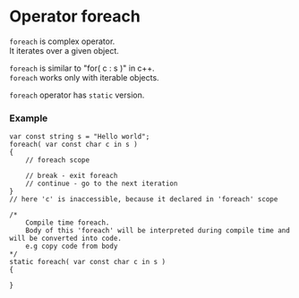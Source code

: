 # Operator foreach

`foreach` is complex operator. \
It iterates over a given object.

`foreach` is similar to "for( c : s )" in c++. \
`foreach` works only with iterable objects.

`foreach` operator has `static` version.

### Example

```
var const string s = "Hello world";
foreach( var const char c in s )
{
	// foreach scope

	// break - exit foreach
	// continue - go to the next iteration
}
// here 'c' is inaccessible, because it declared in 'foreach' scope
```

```
/*
	Compile time foreach.
	Body of this 'foreach' will be interpreted during compile time and will be converted into code.
	e.g copy code from body
*/
static foreach( var const char c in s )
{
	
}
```
